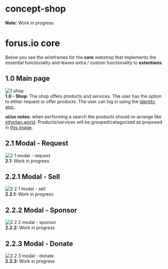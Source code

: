 # concept-shop
**Note:** Work in progress

# forus.io core

Below you see the wireframes for the **core** webshop that implements the essential functionality and leaves extra / custom functionality to **extentions**.

## 1.0 Main page
![1 shop](https://user-images.githubusercontent.com/30194799/37429628-32aa7b70-27d0-11e8-8e28-c7f6d83dd2cc.png)  
**1.0 - Shop:** The shop offers products and services. The user has the option to either request or offer products. The user can log in using the [identity app.](https://github.com/teamforus/concept-identity).

**ui/ux notes:** when performing a search the products should re-arrange like [etherian.world](https://etherian.world). Products/services will be grouped/catagorized as proposed in [this image](https://user-images.githubusercontent.com/30194799/37451861-378892fe-2833-11e8-9894-ced81ed4710a.png).

## 2.1 Modal - Request
![2 1 modal - request](https://user-images.githubusercontent.com/30194799/37429641-3f28f700-27d0-11e8-9130-0079cbc21d60.png)  
**2.1:** Work in progress

## 2.2.1 Modal - Sell
![2 2 1 modal - sell](https://user-images.githubusercontent.com/30194799/37429651-473b92c2-27d0-11e8-9cd7-5d9d823475c7.png)  
**2.2.1:** Work in progress

## 2.2.2 Modal - Sponsor
![2 2 2 modal - sponsor](https://user-images.githubusercontent.com/30194799/37429661-4f47fa6e-27d0-11e8-95b6-4ac35d19edc1.png)  
**2.2.2:** Work in progress

## 2.2.3 Modal - Donate
![2 2 3 modal - donate](https://user-images.githubusercontent.com/30194799/37429674-5b8e5aca-27d0-11e8-9c69-6f41988c8f23.png)  
**2.2.3:** Work in progress


